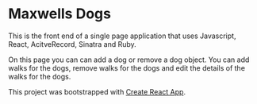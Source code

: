 
# Maxwells Dogs

This is the front end of  a single page application that uses Javascript, React, AcitveRecord, Sinatra and Ruby. 

On this page you can can add a dog or remove a dog object. You can add walks for the dogs, remove walks for the dogs and edit the details of the walks for the dogs.





This project was bootstrapped with [Create React App](https://github.com/facebook/create-react-app).


